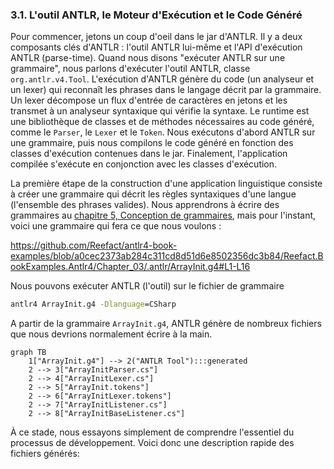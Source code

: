 ### 3.1. L'outil ANTLR, le Moteur d'Exécution et le Code Généré

Pour commencer, jetons un coup d'oeil dans le jar d'ANTLR. Il y a deux composants clés d'ANTLR : l'outil ANTLR lui-même et l'API d'exécution ANTLR (parse-time). Quand nous disons "exécuter ANTLR sur une grammaire", nous parlons d'exécuter l'outil ANTLR, classe `org.antlr.v4.Tool`. L'exécution d'ANTLR génère du code (un analyseur et un lexer) qui reconnaît les phrases dans le langage décrit par la grammaire. Un lexer décompose un flux d'entrée de caractères en jetons et les transmet à un analyseur syntaxique qui vérifie la syntaxe. Le runtime est une bibliothèque de classes et de méthodes nécessaires au code généré, comme le `Parser`, le `Lexer` et le `Token`. Nous exécutons d'abord ANTLR sur une grammaire, puis nous compilons le code généré en fonction des classes d'exécution contenues dans le jar. Finalement, l'application compilée s'exécute en conjonction avec les classes d'exécution.

La première étape de la construction d'une application linguistique consiste à créer une grammaire qui décrit les règles syntaxiques d'une langue (l'ensemble des phrases valides). Nous apprendrons à écrire des grammaires au [chapitre 5, Conception de grammaires](../../Chapter_05), mais pour l'instant, voici une grammaire qui fera ce que nous voulons :

https://github.com/Reefact/antlr4-book-examples/blob/a0cec2373ab284c311cd8d51d6e8502356dc3b84/Reefact.BookExamples.Antlr4/Chapter_03/.antlr/ArrayInit.g4#L1-L16

Nous pouvons exécuter ANTLR (l'outil) sur le fichier de grammaire

```bat
antlr4 ArrayInit.g4 -Dlanguage=CSharp
```

A partir de la grammaire `ArrayInit.g4`, ANTLR génère de nombreux fichiers que nous devrions normalement écrire à la main.

```mermaid
graph TB
	1["ArrayInit.g4"] --> 2("ANTLR Tool"):::generated
	2 --> 3["ArrayInitParser.cs"]
	2 --> 4["ArrayInitLexer.cs"]
	2 --> 5["ArrayInit.tokens"]
	2 --> 6["ArrayInitLexer.tokens"]
	2 --> 7["ArrayInitListener.cs"]
	2 --> 8["ArrayInitBaseListener.cs"]
```

À ce stade, nous essayons simplement de comprendre l'essentiel du processus de développement. Voici donc une description rapide des fichiers générés:
